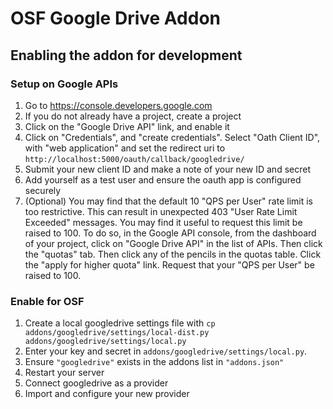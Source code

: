 # OSF Google Drive Addon


## Enabling the addon for development



### Setup on Google APIs
1. Go to https://console.developers.google.com
2. If you do not already have a project, create a project
3. Click on the "Google Drive API" link, and enable it
4. Click on "Credentials", and "create credentials". Select "Oath Client ID", with "web application" and set the redirect uri to `http://localhost:5000/oauth/callback/googledrive/`
5. Submit your new client ID and make a note of your new ID and secret
5. Add yourself as a test user and ensure the oauth app is configured securely
6. (Optional) You may find that the default 10 "QPS per User" rate limit is too restrictive. This can result in unexpected 403 "User Rate Limit Exceeded" messages. You may find it useful to request this limit be raised to 100. To do so, in the Google API console, from the dashboard of your project, click on "Google Drive API" in the list of APIs. Then click the "quotas" tab. Then click any of the pencils in the quotas table. Click the "apply for higher quota" link. Request that your "QPS per User" be raised to 100.  

### Enable for OSF
1. Create a local googledrive settings file with `cp addons/googledrive/settings/local-dist.py addons/googledrive/settings/local.py`
2. Enter your key and secret in `addons/googledrive/settings/local.py`.
3. Ensure `"googledrive"` exists in the addons list in `"addons.json"`
4. Restart your server
5. Connect googledrive as a provider
6. Import and configure your new provider
